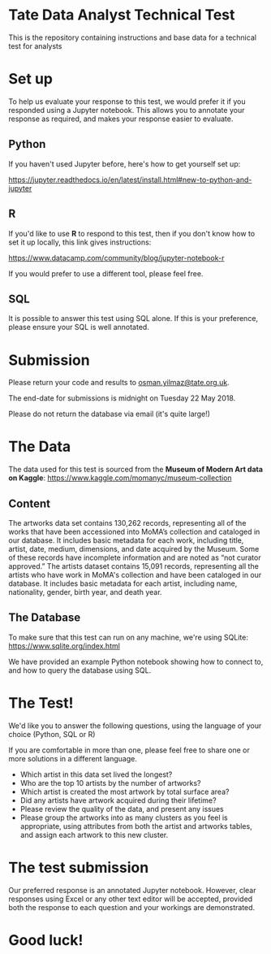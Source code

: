 # Tate Data Analyst Technical Test
This is the repository containing instructions and base data for a technical test for analysts 

# Set up

To help us evaluate your response to this test, we would prefer it if you responded using a Jupyter notebook. This allows you to annotate your response as required, and makes your response easier to evaluate.

## Python
If you haven't used Jupyter before, here's how to get yourself set up:

https://jupyter.readthedocs.io/en/latest/install.html#new-to-python-and-jupyter

## R
If you'd like to use **R** to respond to this test, then if you don't know how to set it up locally, this link gives instructions:

https://www.datacamp.com/community/blog/jupyter-notebook-r

If you would prefer to use a different tool, please feel free.

## SQL

It is possible to answer this test using SQL alone. If this is your preference, please ensure your SQL is well annotated. 


# Submission

Please return your code and results to osman.yilmaz@tate.org.uk.  

The end-date for submissions is midnight on Tuesday 22 May 2018.  

Please do not return the database via email (it's quite large!)

# The Data

The data used for this test is sourced from the **Museum of Modern Art data on Kaggle**: https://www.kaggle.com/momanyc/museum-collection

## Content

The artworks data set contains 130,262 records, representing all of the works that have been accessioned into MoMA’s collection and cataloged in our database. It includes basic metadata for each work, including title, artist, date, medium, dimensions, and date acquired by the Museum. Some of these records have incomplete information and are noted as “not curator approved.” The artists dataset contains 15,091 records, representing all the artists who have work in MoMA's collection and have been cataloged in our database. It includes basic metadata for each artist, including name, nationality, gender, birth year, and death year.

## The Database

To make sure that this test can run on any machine, we're using SQLite: https://www.sqlite.org/index.html

We have provided an example Python notebook showing how to connect to, and how to query the database using SQL. 

# The Test!

We'd like you to answer the following questions, using the language of your choice (Python, SQL or R)

If you are comfortable in more than one, please feel free to share one or more solutions in a different language. 

* Which artist in this data set lived the longest?
* Who are the top 10 artists by the number of artworks?
* Which artist is created the most artwork by total surface area?
* Did any artists have artwork acquired during their lifetime?
* Please review the quality of the data, and present any issues
* Please group the artworks into as many clusters as you feel is appropriate, using attributes from both the artist and artworks tables, and assign each artwork to this new cluster. 

# The test submission

Our preferred response is an annotated Jupyter notebook. However, clear responses using Excel or any other text editor will be accepted, provided both the response to each question and your workings are demonstrated.

# Good luck!
